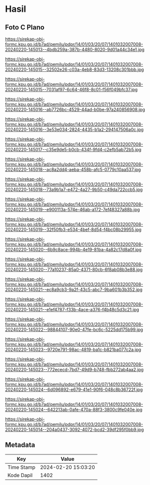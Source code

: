 # Hasil

## Foto C Plano

https://sirekap-obj-formc.kpu.go.id/b7ad/pemilu/pdpr/14/01/03/20/07/1401032007008-20240220-145013--4bdb259a-387b-4480-8020-9d01a44c34e1.jpg

https://sirekap-obj-formc.kpu.go.id/b7ad/pemilu/pdpr/14/01/03/20/07/1401032007008-20240220-145015--32502e26-c03a-4eb8-83d3-13208c301bbb.jpg

https://sirekap-obj-formc.kpu.go.id/b7ad/pemilu/pdpr/14/01/03/20/07/1401032007008-20240220-145015--7031af97-6c64-46f8-8c01-f56f049bfc37.jpg

https://sirekap-obj-formc.kpu.go.id/b7ad/pemilu/pdpr/14/01/03/20/07/1401032007008-20240220-145016--ab7726bc-4529-44ad-b0be-97a240856908.jpg

https://sirekap-obj-formc.kpu.go.id/b7ad/pemilu/pdpr/14/01/03/20/07/1401032007008-20240220-145016--3e53e034-2824-4435-b1a2-294147506a0c.jpg

https://sirekap-obj-formc.kpu.go.id/b7ad/pemilu/pdpr/14/01/03/20/07/1401032007008-20240220-145017--c35e9de5-b0cb-434f-9fd4-c2efb5ab72b5.jpg

https://sirekap-obj-formc.kpu.go.id/b7ad/pemilu/pdpr/14/01/03/20/07/1401032007008-20240220-145018--ac8a2dd4-aeba-458b-afc5-0779c10aa537.jpg

https://sirekap-obj-formc.kpu.go.id/b7ad/pemilu/pdpr/14/01/03/20/07/1401032007008-20240220-145018--73a9b1a7-e472-4a27-9b50-c49da722ccb5.jpg

https://sirekap-obj-formc.kpu.go.id/b7ad/pemilu/pdpr/14/01/03/20/07/1401032007008-20240220-145019--e900113a-574e-46ab-a172-7ef48327a88b.jpg

https://sirekap-obj-formc.kpu.go.id/b7ad/pemilu/pdpr/14/01/03/20/07/1401032007008-20240220-145019--32f50fb3-e534-4bef-8d54-f4bc08b29955.jpg

https://sirekap-obj-formc.kpu.go.id/b7ad/pemilu/pdpr/14/01/03/20/07/1401032007008-20240220-145020--6b9c8ace-994b-4e19-81ba-4a82c17d8a0f.jpg

https://sirekap-obj-formc.kpu.go.id/b7ad/pemilu/pdpr/14/01/03/20/07/1401032007008-20240220-145020--77a10237-85a0-4371-80cb-6f8ab08b3e88.jpg

https://sirekap-obj-formc.kpu.go.id/b7ad/pemilu/pdpr/14/01/03/20/07/1401032007008-20240220-145021--ec8a9cb3-9a2f-43c5-abc7-9ba601b3b352.jpg

https://sirekap-obj-formc.kpu.go.id/b7ad/pemilu/pdpr/14/01/03/20/07/1401032007008-20240220-145021--e1ef4787-f33b-4ace-a376-f4b48c5d3c21.jpg

https://sirekap-obj-formc.kpu.go.id/b7ad/pemilu/pdpr/14/01/03/20/07/1401032007008-20240220-145022--98844107-90e0-47fe-bc6c-5225dd175b99.jpg

https://sirekap-obj-formc.kpu.go.id/b7ad/pemilu/pdpr/14/01/03/20/07/1401032007008-20240220-145023--9720e791-98ac-4819-ba1c-b821ba077c2a.jpg

https://sirekap-obj-formc.kpu.go.id/b7ad/pemilu/pdpr/14/01/03/20/07/1401032007008-20240220-145023--772ececd-7bd7-49d9-b748-fbb272ab4aa2.jpg

https://sirekap-obj-formc.kpu.go.id/b7ad/pemilu/pdpr/14/01/03/20/07/1401032007008-20240220-145024--6d096892-e679-41e1-90f6-048c8b36722f.jpg

https://sirekap-obj-formc.kpu.go.id/b7ad/pemilu/pdpr/14/01/03/20/07/1401032007008-20240220-145024--642213ab-0afe-470a-88f3-3800c9fe040e.jpg

https://sirekap-obj-formc.kpu.go.id/b7ad/pemilu/pdpr/14/01/03/20/07/1401032007008-20240220-145014--204a0437-3092-4072-bcd2-39df295f0bb9.jpg


## Metadata

| Key        | Value               |
| ---------- | ------------------- |
| Time Stamp | 2024-02-20 15:03:20 |
| Kode Dapil | 1402                |



